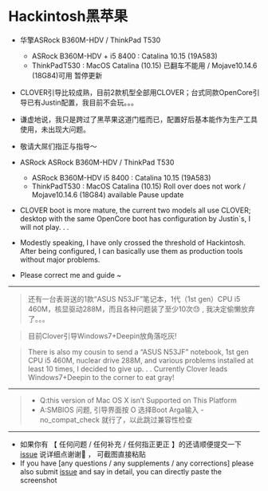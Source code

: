# Hackintosh黑苹果
+ 华擎ASRock B360M-HDV / ThinkPad T530
    - ASRock B360M-HDV + i5 8400 : Catalina 10.15 (19A583)
    - ThinkPadT530 : MacOS Catalina (10.15) 已翻车不能用 / Mojave10.14.6 (18G84)可用 暂停更新
    
+ CLOVER引导比较成熟，目前2款机型全部用CLOVER；台式同款OpenCore引导已有Justin配置，我目前不会玩。。。
+ 谦虚地说，我只是跨过了黑苹果这道门槛而已，配置好后基本能作为生产工具使用，未出现大问题。
+ 敬请大屌们指正与指导～

+ ASRock ASRock B360M-HDV / ThinkPad T530

    - ASRock B360M-HDV i5 8400 : Catalina 10.15 (19A583)
    - ThinkPadT530 : MacOS Catalina (10.15) Roll over does not work / Mojave10.14.6 (18G84) available Pause update
+ CLOVER boot is more mature, the current two models all use CLOVER; desktop with the same OpenCore boot has configuration by Justin`s, I will not play. . .

+ Modestly speaking, I have only crossed the threshold of Hackintosh. After being configured, I can basically use them as production tools without major problems.

+ Please correct me and guide ~

---
> 还有一台表哥送的1款“ASUS N53JF”笔记本，1代（1st gen）CPU i5 460M，核显驱动288M，而且各种问题装了至少10次😓 , 我决定偷懒放弃了。。。

> 目前Clover引导Windows7+Deepin放角落吃灰!

> There is also my cousin to send a “ASUS N53JF” notebook, 1st gen CPU i5 460M, nuclear drive 288M, and various problems installed at least 10 times, I decided to give up. . .
> Currently Clover leads Windows7+Deepin to the corner to eat gray!
---
> + Q:this version of Mac OS X isn’t Supported on This Platform 
> + A:SMBIOS 问题,  引导界面按 O 选择Boot Arga输入 -no_compat_check 就行了，以此跳过兼容性检查
---
- 如果你有 【 任何问题 / 任何补充 / 任何指正更正 】的还请顺便提交一下 [issue](https://github.com/RealKiro/Hackintosh/issues/new) 说详细点谢谢🙏 ， 可截图直接粘贴
- If you have [any questions / any supplements / any corrections] please also submit [issue](https://github.com/RealKiro/Hackintosh/issues/new) and say in detail, you can directly paste the screenshot
